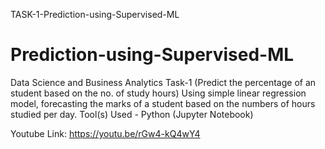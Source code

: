 TASK-1-Prediction-using-Supervised-ML
# Prediction-using-Supervised-ML
Data Science and Business Analytics Task-1 (Predict the percentage of an student based on the no. of study hours) Using simple linear regression model, forecasting the marks of a student based on the numbers of hours studied per day. Tool(s) Used - Python (Jupyter Notebook)

Youtube Link: https://youtu.be/rGw4-kQ4wY4
